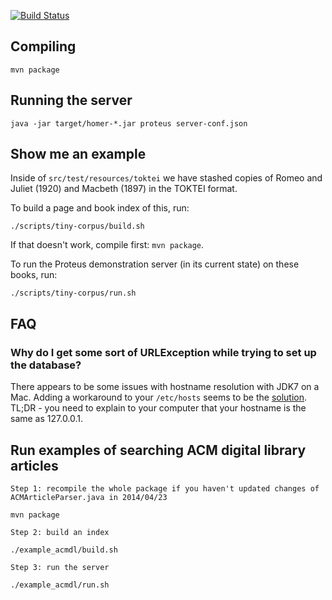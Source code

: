 [![Build Status](https://travis-ci.org/CIIR/Proteus.svg?branch=master)](https://travis-ci.org/CIIR/Proteus)
## Compiling

    mvn package

## Running the server

    java -jar target/homer-*.jar proteus server-conf.json

## Show me an example

Inside of ``src/test/resources/toktei`` we have stashed copies of Romeo and Juliet (1920) and Macbeth (1897) in the TOKTEI format.

To build a page and book index of this, run:

    ./scripts/tiny-corpus/build.sh

If that doesn't work, compile first: ``mvn package``.

To run the Proteus demonstration server (in its current state) on these books, run:

    ./scripts/tiny-corpus/run.sh

## FAQ

### Why do I get some sort of URLException while trying to set up the database?

There appears to be some issues with hostname resolution with JDK7 on a Mac. Adding a workaround to your ``/etc/hosts`` seems to be the [solution](https://groups.google.com/forum/#!topic/h2-database/DuIlTLN5KOo). TL;DR - you need to explain to your computer that your hostname is the same as 127.0.0.1.


## Run examples of searching ACM digital library articles

	Step 1: recompile the whole package if you haven't updated changes of ACMArticleParser.java in 2014/04/23
	
	mvn package
	
	Step 2: build an index 
	
	./example_acmdl/build.sh
	
	Step 3: run the server
	
	./example_acmdl/run.sh
	


